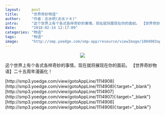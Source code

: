 ```yaml
---
layout:     post
title:      "世界奇妙物语"
author:     "作者：志水明(志水ァキ)"
intro:      "这个世界上有个各式各样奇妙的事情，现在就将展现在你的面前。 【世界奇妙物语】二十五周年漫画化！"
date:       "2018-02-14 12:17:09"
categories: "物语"
tags:       "物语"
image:      "http://smp.yoedge.com/smp-app/resource/viewImage/1004003appline.png"
---
```

<div style="text-align: center">
<p><img src="http://smp.yoedge.com/smp-app/resource/viewImage/1004003appline.png"/></p>
</div>
<p class="post-meta">
<span>这个世界上有个各式各样奇妙的事情，现在就将展现在你的面前。 【世界奇妙物语】二十五周年漫画化！</span>
</p>
[http://smp3.yoedge.com/view/gotoAppLine/1114908](http://smp3.yoedge.com/view/gotoAppLine/1114908){:target="_blank"}
[http://smp3.yoedge.com/view/gotoAppLine/1114907](http://smp3.yoedge.com/view/gotoAppLine/1114907){:target="_blank"}
[http://smp3.yoedge.com/view/gotoAppLine/1114906](http://smp3.yoedge.com/view/gotoAppLine/1114906){:target="_blank"}


